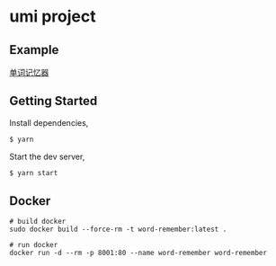 # umi project

## Example
[单词记忆器](http://1.117.173.27/)

## Getting Started

Install dependencies,

```bash
$ yarn
```

Start the dev server,

```bash
$ yarn start
```

## Docker

```shell
# build docker
sudo docker build --force-rm -t word-remember:latest .

# run docker 
docker run -d --rm -p 8001:80 --name word-remember word-remember
```